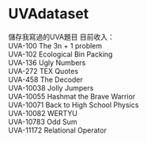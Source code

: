 # UVAdataset
儲存我寫過的UVA題目
目前收入：  
UVA-100 The 3n + 1 problem  
UVA-102  Ecological Bin Packing  
UVA-136 Ugly Numbers  
UVA-272 TEX Quotes  
UVA-458 The Decoder  
UVA-10038 Jolly Jumpers  
UVA-10055 Hashmat the Brave Warrior  
UVA-10071 Back to High School Physics  
UVA-10082 WERTYU  
UVA-10783 Odd Sum  
UVA-11172 Relational Operator  
